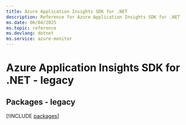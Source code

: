 ```yaml
---
title: Azure Application Insights SDK for .NET
description: Reference for Azure Application Insights SDK for .NET
ms.date: 06/04/2025
ms.topic: reference
ms.devlang: dotnet
ms.service: azure-monitor
---
```

# Azure Application Insights SDK for .NET - legacy
## Packages - legacy
[!INCLUDE [packages](application-insights-index.md)]